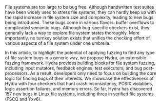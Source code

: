 File systems are too large to be bug free. Although handwritten test suites
have been widely used to stress file systems, they can hardly keep up with the
rapid increase in file system size and complexity, leading to new bugs being
introduced. These bugs come in various flavors: buffer overflows to complicated
semantic bugs. Although bug-specific checkers exist, they generally lack a way
to explore file system states thoroughly. More importantly, no turnkey
solution exists that unifies the checking effort of various aspects of a file
system under one umbrella.

In this article, to highlight the potential of applying fuzzing to find any
type of file system bugs in a generic way, we propose Hydra, an extensible
fuzzing framework. Hydra provides building blocks for file system fuzzing,
including input mutators, feedback engines, test executors, and bug
post-processors. As a result, developers only need to focus on building the
core logic for finding bugs of their interests. We showcase the effectiveness
of Hydra with four checkers that hunt crash inconsistency, POSIX violations,
logic assertion failures, and memory errors. So far, Hydra has discovered 157
new bugs in Linux file systems, including three in verified file systems (FSCQ
and Yxv6).
